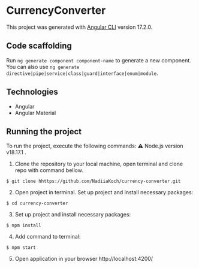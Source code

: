 # CurrencyConverter

This project was generated with [Angular CLI](https://github.com/angular/angular-cli) version 17.2.0.

## Code scaffolding

Run `ng generate component component-name` to generate a new component. You can also use `ng generate directive|pipe|service|class|guard|interface|enum|module`.

## Technologies

- Angular
- Angular Material

## Running the project

To run the project, execute the following commands:
⚠️ Node.js version v18.17.1 .

1. Clone the repository to your local machine, open terminal and clone repo with command bellow.

```
$ git clone hhttps://github.com/NadiiaKoch/currency-converter.git
```

2. Open project in terminal.
   Set up project and install necessary packages:

```
$ cd currency-converter
```

3. Set up project and install necessary packages:

```
$ npm install
```

4. Add command to terminal:

```
$ npm start
```

5. Open application in your browser http://localhost:4200/
